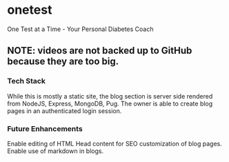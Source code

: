 # onetest
One Test at a Time - Your Personal Diabetes Coach

## NOTE: videos are not backed up to GitHub because they are too big.

### Tech Stack
While this is mostly a static site, the blog section is server side rendered from NodeJS, Express, MongoDB, Pug.
The owner is able to create blog pages in an authenticated login session.

### Future Enhancements
Enable editing of HTML Head content for SEO customization of blog pages.
Enable use of markdown in blogs.

